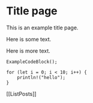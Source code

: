 # Title page

This is an example title page.

Here is some text.

Here is more text.

```
ExampleCodeBlock();

for (let i = 0; i < 10; i++) {
    println!("hello");
}
```

[[ListPosts]]
